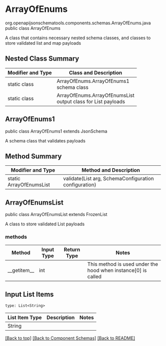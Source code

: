 # ArrayOfEnums
org.openapijsonschematools.components.schemas.ArrayOfEnums.java
public class ArrayOfEnums

A class that contains necessary nested schema classes, and classes to store validated list and map payloads

## Nested Class Summary
| Modifier and Type | Class and Description |
| ----------------- | ---------------------- |
| static class | ArrayOfEnums.ArrayOfEnums1<br> schema class |
| static class | ArrayOfEnums.ArrayOfEnumsList<br> output class for List payloads |

## ArrayOfEnums1
public class ArrayOfEnums1
extends JsonSchema

A schema class that validates payloads

## Method Summary
| Modifier and Type | Method and Description |
| ----------------- | ---------------------- |
| static ArrayOfEnumsList | validate(List<String> arg, SchemaConfiguration configuration) |

## ArrayOfEnumsList
public class ArrayOfEnumsList
extends FrozenList<String>

A class to store validated List payloads

### methods
Method | Input Type | Return Type | Notes
------ | ---------- | ----------- | ------
&lowbar;&lowbar;getitem&lowbar;&lowbar; | int |  | This method is used under the hood when instance[0] is called

## Input List Items
```
type: List<String>
```
List Item Type | Description | Notes
-------------------- | ------------- | -------------
String |  |

[[Back to top]](#top) [[Back to Component Schemas]](../../../README.md#Component-Schemas) [[Back to README]](../../../README.md)
